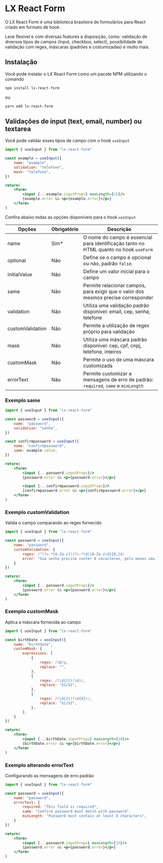 # LX React Form

O LX React Form é uma biblioteca brasileira de formulários para React criado em formato de hook. 

Leve flexível e com diversas features a disposição, como: validação de diversos tipos de campos (input, checkbox, select), possibilidade de validação com regex, máscaras (padrões e costumizadas) e muito mais.

## Instalação

Você pode instalar o LX React Form como um pacote NPM utilizando o comando

```sh
npm install lx-react-form
```

ou 

```sh
yarn add lx-react-form
```

## Validações de input (text, email, number) ou textarea

Você pode validar esses tipos de campo com o hook `useInput`

```jsx
import { useInput } from "lx-react-form"

const example = useInput({
    name: "example",
    validation: "telefone",
    mask: "telefone",
})

return(
    <form>
        <input {...example.inputProps} maxLength={15}/>
        {example.error && <p>{example.error}</p>}
    </form>
)
```

Confira abaixo todas as opções disponíveis para o hook `useInput`

| Opções | Obrigatório | Descrição |
| ------ | ------ | ------ |
| name | Sim* | O nome do campo é essencial para identificação tanto no HTML quanto no hook `useForm` |
| optional | Não | Define se o campo é opcional ou não, padrão `false`. |
| initialValue | Não | Define um valor inicial para o campo |
| same | Não | Permite relacionar campos, para exigir que o valor dos mesmos precise corresponder |
| validation | Não | Utiliza uma validação padrão disponível: email, cep, senha, telefone |
| customValidation | Não | Permite a utilização de regex próprio para validação |
| mask | Não | Utiliza uma máscara padrão disponível: cep, cpf, cnpj, telefone, inteiros |
| customMask | Não | Permite o uso de uma máscara customizada |
| errorText | Não | Permite customizar a mensagens de erro de padrão: `required`, `same` e `minLength` |

### Exemplo same

```jsx
import { useInput } from "lx-react-form"

const password = useInput({
    name: "password",
    validation: "senha",
})

const confirmpassword = useInput({
    name: "confirmpassword",
    same: example.value,
})

return(
    <form>
        <input {...password.inputProps}/>
        {password.error && <p>{password.error}</p>}

        <input {...confirmpassword.inputProps}/>
        {confirmpassword.error && <p>{confirmpassword.error}</p>}
    </form>
)
```

### Exemplo customValidation
Valida o campo comparando ao regex fornecido

```jsx
import { useInput } from "lx-react-form"

const password = useInput({
    name: "password",
    customValidation: {
        regex: /^(?=.*[A-Za-z])(?=.*\d)[A-Za-z\d]{8,}$/
        error: "Sua senha precisa conter 8 caracteres, pelo menos uma letra e um número"
    }
})

return(
    <form>
        <input {...password.inputProps}/>
        {password.error && <p>{password.error}</p>}
    </form>
)
```

### Exemplo customMask
Aplica a máscara fornecida ao campo

```jsx
import { useInput } from "lx-react-form"

const birthDate = useInput({
    name: "birthdate",
    customMask: {
        expressions: [
            {
                regex: /\D/g,
                replace: "",
            },
            {
                regex: /(\d{2})(\d)/,
                replace: "$1/$2",
            },
            {
                regex: /(\d{2})(\d{4})/,
                replace: "$1/$2",
            },
        ],
    }
})

return(
    <form>
        <input {...birthDate.inputProps} maxLength={10}/>
        {birthDate.error && <p>{birthDate.error}</p>}
    </form>
)
```

### Exemplo alterando errorText

Configurando as mensagens de erro padrão

```jsx
import { useInput } from "lx-react-form"

const password = useInput({
    name: "password",
    errorText: {
        required: "This field is required",
        same: "Confirm password must match with password",
        minLength: "Password must contain at least 8 characters",
    }
})

return(
    <form>
        <input {...password.inputProps} maxLength={15}/>
        {password.error && <p>{password.error}</p>}
    </form>
)
```